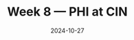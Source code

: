 ---
layout: game
title: Week 8 — PHI at CIN
season: 2024
game_id: 2024_08_PHI_CIN
week: 8
date: 2024-10-27
home_team: CIN
away_team: PHI
final_home: 17
final_away: 37
pbp_url: /assets/data/pbp/2024/2024_08_PHI_CIN.csv.gz
---